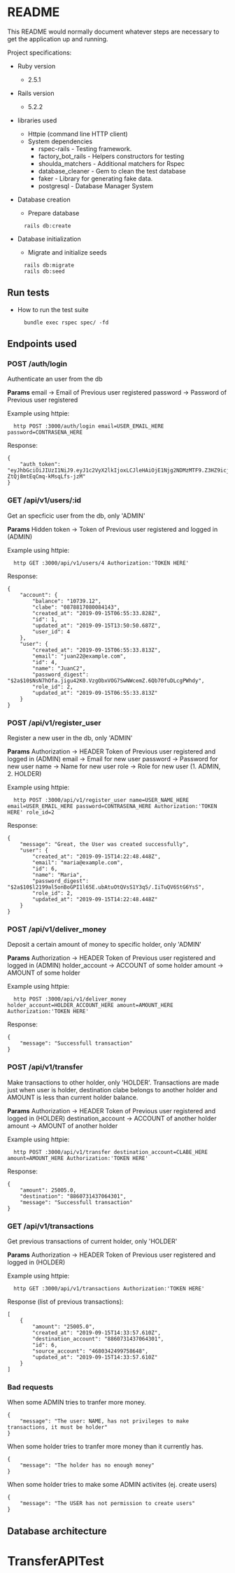 # README

This README would normally document whatever steps are necessary to get the
application up and running.

Project specifications:

* Ruby version
  - 2.5.1
* Rails version
  - 5.2.2
* libraries used
  - Httpie (command line HTTP client)

  * System dependencies
    * rspec-rails - Testing framework.
    * factory_bot_rails - Helpers constructors for testing
    * shoulda_matchers - Additional matchers for Rspec
    * database_cleaner - Gem to clean the test database
    * faker - Library for generating fake data.
    * postgresql - Database Manager System


* Database creation
  * Prepare database
  ```shell
    rails db:create
  ```

* Database initialization
  * Migrate and initialize seeds
  ```shell
    rails db:migrate
    rails db:seed
  ```

## Run tests
* How to run the test suite
  ```shell
    bundle exec rspec spec/ -fd
  ```

## Endpoints used

### POST /auth/login
Authenticate an user from the db

**Params**
email -> Email of Previous user registered
password -> Password of Previous user registered

Example using httpie:
```shell
  http POST :3000/auth/login email=USER_EMAIL_HERE password=CONTRASENA_HERE
```

Response:
```shell
{
    "auth_token": "eyJhbGciOiJIUzI1NiJ9.eyJ1c2VyX2lkIjoxLCJleHAiOjE1Njg2NDMzMTF9.Z3HZ9icj2wARUjzqBi-ZtQj8mtEqCmq-kMsqLfs-jzM"
}
```

### GET /api/v1/users/:id
Get an specficic user from the db, only 'ADMIN'

**Params**
Hidden token -> Token of Previous user registered and logged in (ADMIN)

Example using httpie:
```shell
  http GET :3000/api/v1/users/4 Authorization:'TOKEN HERE'
```

Response:
```shell
{
    "account": {
        "balance": "10739.12",
        "clabe": "0878817080084143",
        "created_at": "2019-09-15T06:55:33.828Z",
        "id": 1,
        "updated_at": "2019-09-15T13:50:50.687Z",
        "user_id": 4
    },
    "user": {
        "created_at": "2019-09-15T06:55:33.813Z",
        "email": "juan22@example.com",
        "id": 4,
        "name": "JuanC2",
        "password_digest": "$2a$10$NsN7hOfa.jigu42K0.VzgObxVOG7SwNWcemZ.6Qb70fuDLcgPWhdy",
        "role_id": 2,
        "updated_at": "2019-09-15T06:55:33.813Z"
    }
}
```

### POST /api/v1/register_user
Register a new user in the db, only 'ADMIN'

**Params**
Authorization -> HEADER Token of Previous user registered and logged in (ADMIN)
email         -> Email for new user
password      -> Password for new user
name          -> Name for new user
role          -> Role for new user (1. ADMIN, 2. HOLDER)

Example using httpie:
```shell
  http POST :3000/api/v1/register_user name=USER_NAME_HERE email=USER_EMAIL_HERE password=CONTRASENA_HERE Authorization:'TOKEN HERE' role_id=2
```

Response:
```shell
{
    "message": "Great, the User was created successfully",
    "user": {
        "created_at": "2019-09-15T14:22:48.448Z",
        "email": "maria@example.com",
        "id": 6,
        "name": "Maria",
        "password_digest": "$2a$10$l2199al5onBoGPI1l65E.ubAtuOtQVsS1Y3q5/.IiTuQV6StG6YsS",
        "role_id": 2,
        "updated_at": "2019-09-15T14:22:48.448Z"
    }
}
```

### POST /api/v1/deliver_money
Deposit a certain amount of money to specific holder, only 'ADMIN'

**Params**
Authorization   -> HEADER Token of Previous user registered and logged in (ADMIN)
holder_account  -> ACCOUNT of some holder
amount          -> AMOUNT of some holder


Example using httpie:
```shell
  http POST :3000/api/v1/deliver_money holder_account=HOLDER_ACCOUNT_HERE amount=AMOUNT_HERE Authorization:'TOKEN HERE'
```

Response:
```shell
{
    "message": "Successfull transaction"
}
```

### POST /api/v1/transfer
Make transactions to other holder, only 'HOLDER'. Transactions are made just when user is holder,
destination clabe belongs to another holder and AMOUNT is less than current holder balance.

**Params**
Authorization        -> HEADER Token of Previous user registered and logged in (HOLDER)
destination_account  -> ACCOUNT of another holder
amount               -> AMOUNT of another holder

Example using httpie:
```shell
  http POST :3000/api/v1/transfer destination_account=CLABE_HERE amount=AMOUNT_HERE Authorization:'TOKEN HERE'
```

Response:
```shell
{
    "amount": 25005.0,
    "destination": "8860731437064301",
    "message": "Successfull transaction"
}
```

### GET  /api/v1/transactions
Get previous transactions of current holder, only 'HOLDER'

**Params**
Authorization        -> HEADER Token of Previous user registered and logged in (HOLDER)

Example using httpie:
```shell
  http GET :3000/api/v1/transactions Authorization:'TOKEN HERE'
```

Response (list of previous transactions):
```shell
[
    {
        "amount": "25005.0",
        "created_at": "2019-09-15T14:33:57.610Z",
        "destination_account": "8860731437064301",
        "id": 6,
        "source_account": "4680342499758648",
        "updated_at": "2019-09-15T14:33:57.610Z"
    }
]
```


### Bad requests

When some ADMIN tries to tranfer more money.
```shell
{
    "message": "The user: NAME, has not privileges to make transactions, it must be holder"
}
```

When some holder tries to tranfer more money than it currently has.
```shell
{
    "message": "The holder has no enough money"
}
```

When some holder tries to make some ADMIN activites (ej. create users)
```shell
{
    "message": "The USER has not permission to create users"
}
```

## Database architecture

# TransferAPITest
